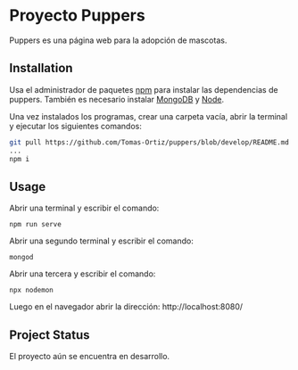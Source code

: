 # Proyecto Puppers

Puppers es una página web para la adopción de mascotas.

## Installation

Usa el administrador de paquetes [npm](https://www.npmjs.com/) para instalar las dependencias de puppers. También es necesario instalar [MongoDB](https://www.mongodb.com/try/download/community) y [Node](https://nodejs.org/es/download/).

Una vez instalados los programas, crear una carpeta vacía, abrir la terminal y ejecutar los siguientes comandos:

```bash
git pull https://github.com/Tomas-Ortiz/puppers/blob/develop/README.md
...
npm i
```

## Usage
Abrir una terminal y escribir el comando:
```
npm run serve
```
Abrir una segundo terminal y escribir el comando:
```
mongod
```
Abrir una tercera y escribir el comando:
```
npx nodemon
```
Luego en el navegador abrir la dirección: http://localhost:8080/
<!-- ## License
[MIT](https://choosealicense.com/licenses/mit/) -->

## Project Status
El proyecto aún se encuentra en desarrollo.
